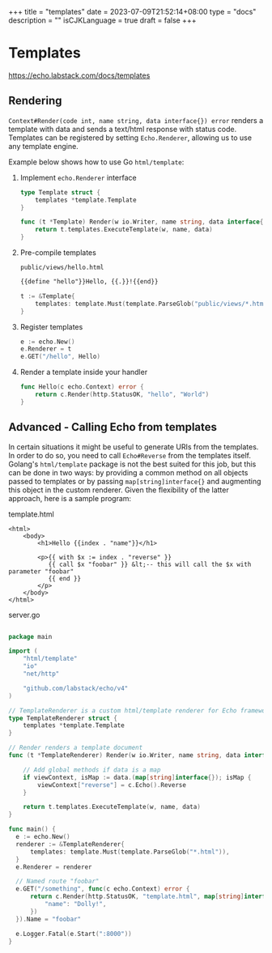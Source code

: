 +++
title = "templates"
date = 2023-07-09T21:52:14+08:00
type = "docs"
description = ""
isCJKLanguage = true
draft = false
+++

# Templates

https://echo.labstack.com/docs/templates

## Rendering

`Context#Render(code int, name string, data interface{}) error` renders a template with data and sends a text/html response with status code. Templates can be registered by setting `Echo.Renderer`, allowing us to use any template engine.

Example below shows how to use Go `html/template`:

1. Implement `echo.Renderer` interface

   ```go
   type Template struct {
       templates *template.Template
   }
   
   func (t *Template) Render(w io.Writer, name string, data interface{}, c echo.Context) error {
       return t.templates.ExecuteTemplate(w, name, data)
   }
   ```

   

2. Pre-compile templates

   `public/views/hello.html`

   ```html
   {{define "hello"}}Hello, {{.}}!{{end}}
   ```

   

   ```go
   t := &Template{
       templates: template.Must(template.ParseGlob("public/views/*.html")),
   }
   ```

   

3. Register templates

   ```go
   e := echo.New()
   e.Renderer = t
   e.GET("/hello", Hello)
   ```

   

4. Render a template inside your handler

   ```go
   func Hello(c echo.Context) error {
       return c.Render(http.StatusOK, "hello", "World")
   }
   ```

   

## Advanced - Calling Echo from templates

In certain situations it might be useful to generate URIs from the templates. In order to do so, you need to call `Echo#Reverse` from the templates itself. Golang's `html/template` package is not the best suited for this job, but this can be done in two ways: by providing a common method on all objects passed to templates or by passing `map[string]interface{}` and augmenting this object in the custom renderer. Given the flexibility of the latter approach, here is a sample program:

template.html

```
<html>
    <body>
        <h1>Hello {{index . "name"}}</h1>

        <p>{{ with $x := index . "reverse" }}
           {{ call $x "foobar" }} &lt;-- this will call the $x with parameter "foobar"
           {{ end }}
        </p>
    </body>
</html>
```

server.go

```go

package main

import (
    "html/template"
    "io"
    "net/http"

    "github.com/labstack/echo/v4"
)

// TemplateRenderer is a custom html/template renderer for Echo framework
type TemplateRenderer struct {
    templates *template.Template
}

// Render renders a template document
func (t *TemplateRenderer) Render(w io.Writer, name string, data interface{}, c echo.Context) error {

    // Add global methods if data is a map
    if viewContext, isMap := data.(map[string]interface{}); isMap {
        viewContext["reverse"] = c.Echo().Reverse
    }

    return t.templates.ExecuteTemplate(w, name, data)
}

func main() {
  e := echo.New()
  renderer := &TemplateRenderer{
      templates: template.Must(template.ParseGlob("*.html")),
  }
  e.Renderer = renderer

  // Named route "foobar"
  e.GET("/something", func(c echo.Context) error {
      return c.Render(http.StatusOK, "template.html", map[string]interface{}{
          "name": "Dolly!",
      })
  }).Name = "foobar"

  e.Logger.Fatal(e.Start(":8000"))
}
```